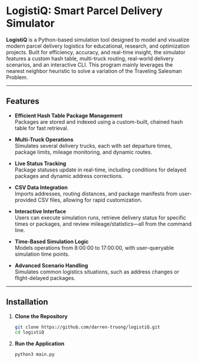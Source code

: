 # LogistiQ: Smart Parcel Delivery Simulator

**LogistiQ** is a Python-based simulation tool designed to model and visualize modern parcel delivery logistics for educational, research, and optimization projects. Built for efficiency, accuracy, and real-time insight, the simulator features a custom hash table, multi-truck routing, real-world delivery scenarios, and an interactive CLI. This program mainly leverages the nearest neighbor heuristic to solve a variation of the Traveling Salesman Problem.

---

## Features

- **Efficient Hash Table Package Management**  
  Packages are stored and indexed using a custom-built, chained hash table for fast retrieval.

- **Multi-Truck Operations**  
  Simulates several delivery trucks, each with set departure times, package limits, mileage monitoring, and dynamic routes.

- **Live Status Tracking**  
  Package statuses update in real-time, including conditions for delayed packages and dynamic address corrections.

- **CSV Data Integration**  
  Imports addresses, routing distances, and package manifests from user-provided CSV files, allowing for rapid customization.

- **Interactive Interface**  
  Users can execute simulation runs, retrieve delivery status for specific times or packages, and review mileage/statistics—all from the command line.

- **Time-Based Simulation Logic**  
  Models operations from 8:00:00 to 17:00:00, with user-queryable simulation time points.

- **Advanced Scenario Handling**  
  Simulates common logistics situations, such as address changes or flight-delayed packages.

---

## Installation

1. **Clone the Repository**
   ```bash
   git clone https://github.com/darren-truong/logistiQ.git
   cd logistiQ
   ```

2. **Run the Application**
   ```bash
   python3 main.py
   ```


